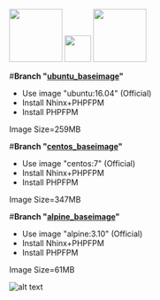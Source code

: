 <img src="https://cdn.freebiesupply.com/logos/large/2x/ubuntu-4-logo-png-transparent.png" width="96"> <img src="http://pluspng.com/img-png/a-plus-logo-vector-png-free-vector-plus-icon-png-560.png" width="48"> <img src="https://www.logolynx.com/images/logolynx/23/232da166692318e5e31a3f2c6ca1bcab.png" width="96">

#**Branch "[ubuntu_baseimage](https://github.com/ros-kamach/baseimage_nginx_phpfpm/tree/ubuntu_baseimage)"**
   - Use image "ubuntu:16.04" (Official)
   - Install Nhinx+PHPFPM
   - Install  PHPFPM
      
  Image Size=259MB
   
#**Branch "[centos_baseimage](https://github.com/ros-kamach/baseimage_nginx_phpfpm/tree/centos_baseimage)"**
   - Use image "centos:7" (Official)
   - Install Nhinx+PHPFPM
   - Install  PHPFPM
   
  Image Size=347MB
   
#**Branch "[alpine_baseimage](https://github.com/ros-kamach/baseimage_nginx_phpfpm/tree/alpine_baseimage)"**
   - Use image "alpine:3.10" (Official)
   - Install Nhinx+PHPFPM
   - Install  PHPFPM
 
  Image Size=61MB

![alt text](https://websanova.com/img/posts/setting-up-php-with-nginx.png)
